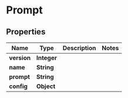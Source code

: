 

# Prompt


## Properties

| Name | Type | Description | Notes |
|------------ | ------------- | ------------- | -------------|
|**version** | **Integer** |  |  |
|**name** | **String** |  |  |
|**prompt** | **String** |  |  |
|**config** | **Object** |  |  |



